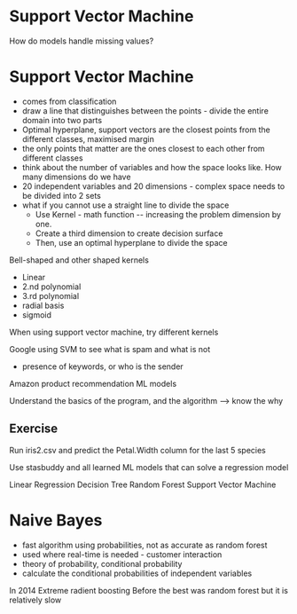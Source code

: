 # Support Vector Machine

How do models handle missing values?

# Support Vector Machine
- comes from classification
- draw a line that distinguishes between the points - divide the entire domain into two parts
- Optimal hyperplane, support vectors are the closest points from the different classes, maximised margin
- the only points that matter are the ones closest to each other from different classes
- think about the number of variables and how the space looks like. How many dimensions do we have
- 20 independent variables and 20 dimensions - complex space needs to be divided into 2 sets
- what if you cannot use a straight line to divide the space
  - Use Kernel - math function -- increasing the problem dimension by one. 
  - Create a third dimension to create decision surface
  - Then, use an optimal hyperplane to divide the space

Bell-shaped and other shaped kernels
- Linear
- 2.nd polynomial
- 3.rd polynomial
- radial basis
- sigmoid


When using support vector machine, try different kernels

Google using SVM to see what is spam and what is not
- presence of keywords, or who is the sender

Amazon product recommendation ML models

Understand the basics of the program, and the algorithm --> know the why

## Exercise 

Run iris2.csv and predict the Petal.Width column for the last 5 species

Use stasbuddy and all learned ML models that can solve a regression model

Linear Regression
Decision Tree
Random Forest
Support Vector Machine


# Naive Bayes

- fast algorithm using probabilities, not as accurate as random forest
- used where real-time is needed - customer interaction
- theory of probability, conditional probability
- calculate the conditional probabilities of independent variables



In 2014
Extreme radient boosting
Before the best was random forest but it is relatively slow